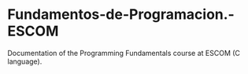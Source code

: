 # Fundamentos-de-Programacion.-ESCOM
Documentation of the Programming Fundamentals course at ESCOM (C language).
